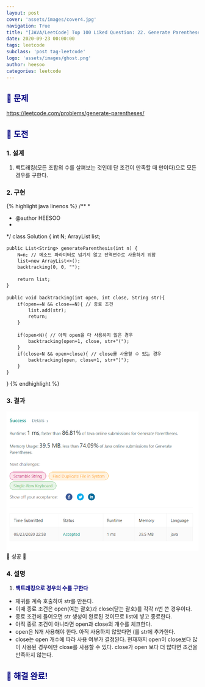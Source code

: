 ```yaml
---
layout: post
cover: 'assets/images/cover4.jpg'
navigation: True
title: "[JAVA/LeetCode] Top 100 Liked Question: 22. Generate Parentheses"
date: 2020-09-23 00:00:00
tags: leetcode
subclass: 'post tag-leetcode'
logo: 'assets/images/ghost.png'
author: heesoo
categories: leetcode
---
```

## <span style="color:navy">👀 문제</span>
<https://leetcode.com/problems/generate-parentheses/>

## <span style="color:navy">👊 도전</span>

### 1. 설계
1. 백트래킹(모든 조합의 수를 살펴보는 것인데 단 조건이 만족할 때 만이다)으로 모든 경우를 구한다.

### 2. 구현 
{% highlight java linenos %}
/**
 *
 * @author HEESOO
 *
 */
class Solution {
    int N;
    ArrayList<String> list;
    
    public List<String> generateParenthesis(int n) {
        N=n; // 메소드 파라미터로 넘기지 않고 전역변수로 사용하기 위함
        list=new ArrayList<>();
        backtracking(0, 0, "");
        
        return list;
    }
    
    public void backtracking(int open, int close, String str){
        if(open==N && close==N){ // 종료 조건
            list.add(str);
            return;
        }
        
        if(open<N){ // 아직 open을 다 사용하지 않은 경우
            backtracking(open+1, close, str+"(");
        }
        if(close<N && open>close){ // close를 사용할 수 있는 경우
            backtracking(open, close+1, str+")");
        }
    }
}
{% endhighlight %}

### 3. 결과
![실행결과](./assets/images/200923_2.PNG)
🤟 성공 🤟  

### 4. 설명
1. **<span style="color:navy">백트래킹으로 경우의 수를 구한다</span>**
- 재귀를 계속 호출하여 str를 만든다.
- 이때 종료 조건은 open(여는 괄호)과 close(닫는 괄호)를 각각 n번 쓴 경우이다.
- 종료 조건에 들어오면 str 생성이 완료된 것이므로 list에 넣고 종료한다.
- 아직 종료 조건이 아니라면 open과 close의 개수를 체크한다.
- open은 N개 사용해야 한다. 아직 사용하지 않았다면 (를 str에 추가한다.
- close는 open 개수에 따라 사용 여부가 결정된다. 현재까지 open이 close보다 많이 사용된 경우에만 close를 사용할 수 있다. close가 open 보다 더 많다면 조건을 만족하지 않는다.


## <span style="color:navy">👏 해결 완료!</span>

